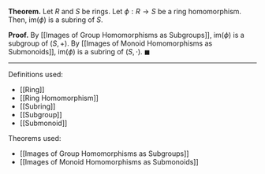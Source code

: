 **Theorem.** Let $R$ and $S$ be rings. Let $\phi:R\to S$ be a ring homomorphism. Then, $\text{im}(\phi)$ is a subring of $S$.

**Proof.** By [[Images of Group Homomorphisms as Subgroups]], $\text{im}(\phi)$ is a subgroup of $(S,+)$. By [[Images of Monoid Homomorphisms as Submonoids]], $\text{im}(\phi)$ is a subring of $(S,\cdot)$. $\blacksquare$
***
Definitions used:
- [[Ring]]
- [[Ring Homomorphism]]
- [[Subring]]
- [[Subgroup]]
- [[Submonoid]]

Theorems used:
- [[Images of Group Homomorphisms as Subgroups]]
- [[Images of Monoid Homomorphisms as Submonoids]]